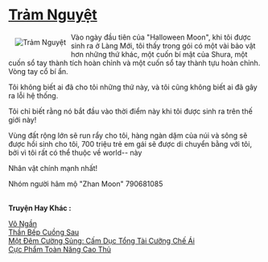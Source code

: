<a href="https://truyenwiki.net/tram-nguyet.36213/" title="Trảm Nguyệt"><h1>Trảm Nguyệt</h1></a><div style="display:table"><img align="right" style="float: left; padding: 10px;" src="https://truyenwiki.net/a/img/str/src/36213.jpg" alt="Trảm Nguyệt">Vào ngày đầu tiên của "Halloween Moon", khi tôi được sinh ra ở Làng Mới, tôi thấy trong gói có một vài bảo vật hơn những thứ khác, một cuốn bí mật của Shura, một cuốn sổ tay thành tích hoàn chỉnh và một cuốn sổ tay thành tựu hoàn chỉnh. Vòng tay cổ bí ẩn.<p></p> Tôi không biết ai đã cho tôi những thứ này, và tôi cũng không biết ai đã gây ra lỗi hệ thống.<p></p> Tôi chỉ biết rằng nó bắt đầu vào thời điểm này khi tôi được sinh ra trên thế giới này!<p></p> Vùng đất rộng lớn sẽ run rẩy cho tôi, hàng ngàn dặm của núi và sông sẽ được hồi sinh cho tôi, 700 triệu trẻ em gái sẽ được di chuyển bằng với tôi, bởi vì tôi rất có thể thuộc về world-- này<p></p> Nhân vật chính mạnh nhất!<p></p> Nhóm người hâm mộ "Zhan Moon" 790681085</div><p><br><b>Truyện Hay Khác :</b></p><a href="https://truyenwiki.net/vo-ngan.35119/" alt="Vô Ngần">Vô Ngần</a><br/><a href="https://sangtacviet.wordpress.com/2020/10/22/than-bep-cuong-sau/" alt="Thần Bếp Cuồng Sau">Thần Bếp Cuồng Sau</a><br/><a href="https://sangtacviet.wordpress.com/2020/10/22/mot-dem-cuong-sung-cam-duc-tong-tai-cuong-che-ai/" alt="Một Đêm Cường Sủng: Cấm Dục Tổng Tài Cưỡng Chế Ái">Một Đêm Cường Sủng: Cấm Dục Tổng Tài Cưỡng Chế Ái</a><br/><a href="https://sangtacviet.wordpress.com/2020/10/22/cuc-pham-toan-nang-cao-thu/" alt="Cực Phẩm Toàn Năng Cao Thủ">Cực Phẩm Toàn Năng Cao Thủ</a><br/>